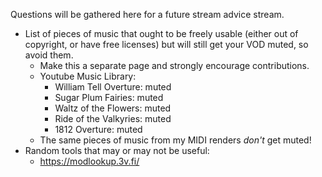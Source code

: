 Questions will be gathered here for a future stream advice stream.

* List of pieces of music that ought to be freely usable (either
  out of copyright, or have free licenses) but will still get your
  VOD muted, so avoid them.
  - Make this a separate page and strongly encourage contributions.
  - Youtube Music Library:
    - William Tell Overture: muted
    - Sugar Plum Fairies: muted
    - Waltz of the Flowers: muted
    - Ride of the Valkyries: muted
    - 1812 Overture: muted
  - The same pieces of music from my MIDI renders *don't* get muted!
* Random tools that may or may not be useful:
  - https://modlookup.3v.fi/

